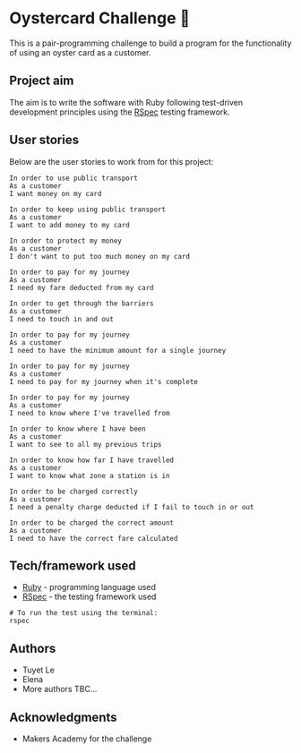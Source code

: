 # Oystercard Challenge :train:

This is a pair-programming challenge to build a program for the functionality of using an oyster card as a customer.

## Project aim

The aim is to write the software with Ruby following test-driven development principles using the [RSpec](http://rspec.info/) testing framework.

## User stories

Below are the user stories to work from for this project:
```
In order to use public transport
As a customer
I want money on my card

In order to keep using public transport
As a customer
I want to add money to my card

In order to protect my money
As a customer
I don't want to put too much money on my card

In order to pay for my journey
As a customer
I need my fare deducted from my card

In order to get through the barriers
As a customer
I need to touch in and out

In order to pay for my journey
As a customer
I need to have the minimum amount for a single journey

In order to pay for my journey
As a customer
I need to pay for my journey when it's complete

In order to pay for my journey
As a customer
I need to know where I've travelled from

In order to know where I have been
As a customer
I want to see to all my previous trips

In order to know how far I have travelled
As a customer
I want to know what zone a station is in

In order to be charged correctly
As a customer
I need a penalty charge deducted if I fail to touch in or out

In order to be charged the correct amount
As a customer
I need to have the correct fare calculated
```

## Tech/framework used
* [Ruby](https://www.ruby-lang.org/en/documentation/) - programming language used
* [RSpec](http://rspec.info/) - the testing framework used
```
# To run the test using the terminal:
rspec
```

## Authors
* Tuyet Le
* Elena
* More authors TBC...

## Acknowledgments
* Makers Academy for the challenge